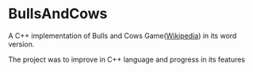 # BullsAndCows

A C++ implementation of Bulls and Cows Game([Wikipedia](https://en.wikipedia.org/wiki/Bulls_and_Cows)) in its word version. 

The project was to improve in C++ language and progress in its features
